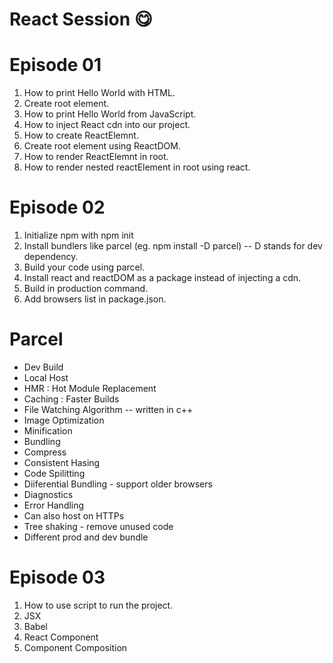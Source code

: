 # React Session 😋

# Episode 01
1. How to print Hello World with HTML.
2. Create root element.
3. How to print Hello World from JavaScript.
4. How to inject React cdn into our project.
5. How to create ReactElemnt.
6. Create root element using ReactDOM.
7. How to render ReactElemnt in root.
8. How to render nested reactElement in root using react.

# Episode 02
1. Initialize npm with npm init
2. Install bundlers like parcel (eg. npm install -D parcel) -- D stands for dev dependency.
3. Build your code using parcel.
4. Install react and reactDOM as a package instead of injecting a cdn.
5. Build in production command.
6. Add browsers list in package.json.

# Parcel
- Dev Build
- Local Host
- HMR : Hot Module Replacement
- Caching : Faster Builds
- File Watching Algorithm -- written in c++
- Image Optimization
- Minification
- Bundling
- Compress
- Consistent Hasing
- Code Spilitting
- Diiferential Bundling - support older browsers
- Diagnostics
- Error Handling
- Can also host on HTTPs
- Tree shaking - remove unused code
- Different prod and dev bundle

# Episode 03
1. How to use script to run the project.
2. JSX
3. Babel
4. React Component
5. Component Composition